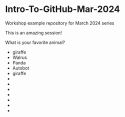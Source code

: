 # Intro-To-GitHub-Mar-2024
Workshop example repository for March 2024 series


This is an amazing session!



What is your favorite animal?

- giraffe
- Walrus
- Panda
- Autobot
- giraffe
-
-
-
-
-
-
-
